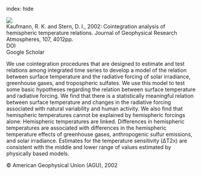 index: hide

<div class="Citation">
    <div class="Citation-thumb CitationThumb-linked"  data-href="https://doi.org/10.1029/2000jd000174">
      <img src="https://static.claimspace.cloud/climate-study-static/refs/thumbs/10/Kaufmann_and_Stern_2002-thumb.png" />
    </div>

  <div class="Citation-body">
    <div class="Citation-text">Kaufmann, R. K. and Stern, D. I., 2002: Cointegration analysis of hemispheric temperature relations. <span class="Article-journal">Journal of Geophysical Research Atmospheres, </span><span class="Article-volume">107, </span>4012pp.</div>
    <div class="Citation-links">
      <div class="CitationLink" data-href="https://doi.org/10.1029/2000jd000174">
        <div class="CitationLink-icon CitationLink-Doi"></div>
        <div class="CitationLink-text">DOI</div>
      </div>
      <div class="CitationLink" data-href="https://scholar.google.com/scholar?q=10.1029/2000jd000174">
        <div class="CitationLink-icon CitationLink-Scholar"></div>
        <div class="CitationLink-text">Google Scholar</div>
      </div>
    </div>
  </div>
</div>

We use cointegration procedures that are designed to estimate and test relations among integrated time series to develop a model of the relation between surface temperature and the radiative forcing of solar irradiance, greenhouse gases, and tropospheric sulfates. We use this model to test some basic hypotheses regarding the relation between surface temperature and radiative forcing. We find that there is a statistically meaningful relation between surface temperature and changes in the radiative forcing associated with natural variability and human activity. We also find that hemispheric temperatures cannot be explained by hemispheric forcings alone: Hemispheric temperatures are linked. Differences in hemispheric temperatures are associated with differences in the hemispheric temperature effects of greenhouse gases, anthropogenic sulfur emissions, and solar irradiance. Estimates for the temperature sensitivity (ΔT2x) are consistent with the middle and lower range of values estimated by physically based models.

<div class="Citation-copy">
&copy; American Geophysical Union (AGU), 2002
</div>